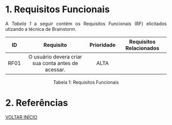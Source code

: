 # 1. Requisitos Funcionais

<p align="justify">A <i>Tabela 1</i> a seguir contém os Requisitos Funcionais (RF) elicitados utizando a técnica de Brainstorm.</p>

| ID   |                                 Requisito                                 | Prioridade | Requisitos Relacionados |
| :--: | :-----------------------------------------------------------------------: | :--------: | :---------: |
| RF01 |              O usuário devera criar sua conta antes de acessar.           |  ALTA      |             |


<p style="text-align: center; width:100%">Tabela 1: Requisitos Funcionais</p>

# 2. Referências


<a href="../README.md">VOLTAR INÍCIO</a>